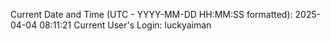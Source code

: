Current Date and Time (UTC - YYYY-MM-DD HH:MM:SS formatted): 2025-04-04 08:11:21
Current User's Login: luckyaiman
